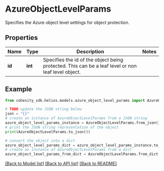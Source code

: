 # AzureObjectLevelParams

Specifies the Azure object level settings for object protection.

## Properties

Name | Type | Description | Notes
------------ | ------------- | ------------- | -------------
**id** | **int** | Specifies the id of the object being protected. This can be a leaf level or non leaf level object. | 

## Example

```python
from cohesity_sdk.helios.models.azure_object_level_params import AzureObjectLevelParams

# TODO update the JSON string below
json = "{}"
# create an instance of AzureObjectLevelParams from a JSON string
azure_object_level_params_instance = AzureObjectLevelParams.from_json(json)
# print the JSON string representation of the object
print(AzureObjectLevelParams.to_json())

# convert the object into a dict
azure_object_level_params_dict = azure_object_level_params_instance.to_dict()
# create an instance of AzureObjectLevelParams from a dict
azure_object_level_params_from_dict = AzureObjectLevelParams.from_dict(azure_object_level_params_dict)
```
[[Back to Model list]](../README.md#documentation-for-models) [[Back to API list]](../README.md#documentation-for-api-endpoints) [[Back to README]](../README.md)


